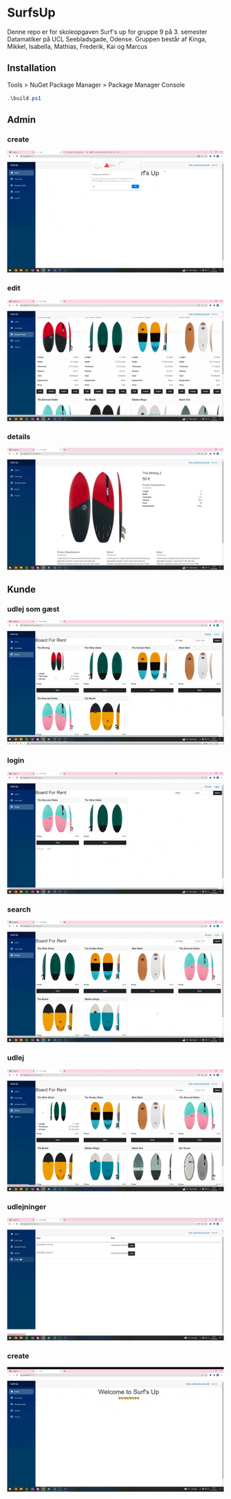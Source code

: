 # SurfsUp
Denne repo er for skoleopgaven Surf's up for gruppe 9 på 3. semester Datamatiker på UCL Seebladsgade, Odense. 
Gruppen består af Kinga, Mikkel, Isabella, Mathias, Frederik, Kai og Marcus
## Installation
Tools > NuGet Package Manager > Package Manager Console
```powershell
.\build.ps1
```

## Admin
### create
![create](/Img/admin/create.gif)
### edit
![edit](/Img/admin/edit.gif)
### details
![details](/Img/admin/details.png)
## Kunde
### udlej som gæst
![udlej](/Img/customer/rentGuest.gif)
### login
![login](/Img/customer/login.gif)
### search
![search](/Img/customer/search.gif)
### udlej
![udlej](/Img/customer/rentCustomer.gif)
### udlejninger
![udlejninger](/Img/customer/viewRents.png)
### create
![create](/Img/customer/create.gif)